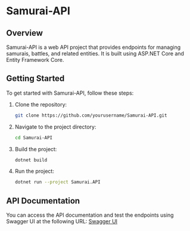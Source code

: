 # Samurai-API

## Overview

Samurai-API is a web API project that provides endpoints for managing samurais, battles, and related entities. It is built using ASP.NET Core and Entity Framework Core.

## Getting Started

To get started with Samurai-API, follow these steps:

1. Clone the repository:
   ```sh
   git clone https://github.com/yourusername/Samurai-API.git
   ```
2. Navigate to the project directory:
   ```sh
   cd Samurai-API
   ```
3. Build the project:
   ```sh
   dotnet build
   ```
4. Run the project:
   ```sh
   dotnet run --project Samurai.API
   ```

## API Documentation

You can access the API documentation and test the endpoints using Swagger UI at the following URL:
[Swagger UI](http://localhost:5197/swagger/index.html)
